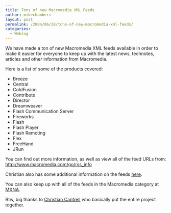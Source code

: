 ```yaml
---
title: Tons of new Macromedia XML Feeds
author: mikechambers
layout: post
permalink: /2004/06/28/tons-of-new-macromedia-xml-feeds/
categories:
  - Weblog
---
```



We have made a ton of new Macromedia XML feeds available in order to make it easier for everyone to keep up with the latest news, technotes, articles and other information from Macromedia.

Here is a list of some of the products covered:

*   Breeze
*   Central
*   ColdFusion
*   Contribute
*   Director
*   Dreamweaver
*   Flash Communication Server
*   Fireworks
*   Flash
*   Flash Player
*   Flash Remoting
*   Flex
*   FreeHand
*   JRun

You can find out more information, as well as view all of the feed URLs from:  
<http://www.macromedia.com/go/rss_info>

Christian also has some additional information on the feeds [here][1].

You can also keep up with all of the feeds in the Macromedia category at [MXNA][2].

Btw, big thanks to [Christian Cantrell][3] who basically put the entire project together.

 [1]: http://www.markme.com/cantrell/archives/005443.cfm
 [2]: http://www.macromedia.com/go/weblogs
 [3]: http://www.markme.com/cantrell/